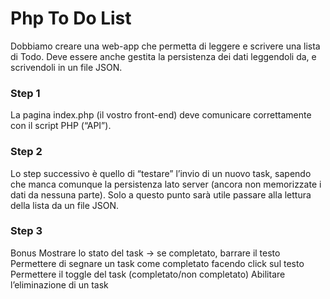 # Php To Do List

Dobbiamo creare una web-app che permetta di leggere e scrivere una lista di Todo.
Deve essere anche gestita la persistenza dei dati leggendoli da, e scrivendoli in un file JSON.

### Step 1

La pagina index.php (il vostro front-end) deve comunicare correttamente con il script PHP (“API”).

### Step 2

Lo step successivo è quello di “testare” l’invio di un nuovo task, sapendo che manca comunque la persistenza lato server (ancora non memorizzate i dati da nessuna parte).
Solo a questo punto sarà utile passare alla lettura della lista da un file JSON.

### Step 3

Bonus
Mostrare lo stato del task → se completato, barrare il testo
Permettere di segnare un task come completato facendo click sul testo
Permettere il toggle del task (completato/non completato)
Abilitare l’eliminazione di un task